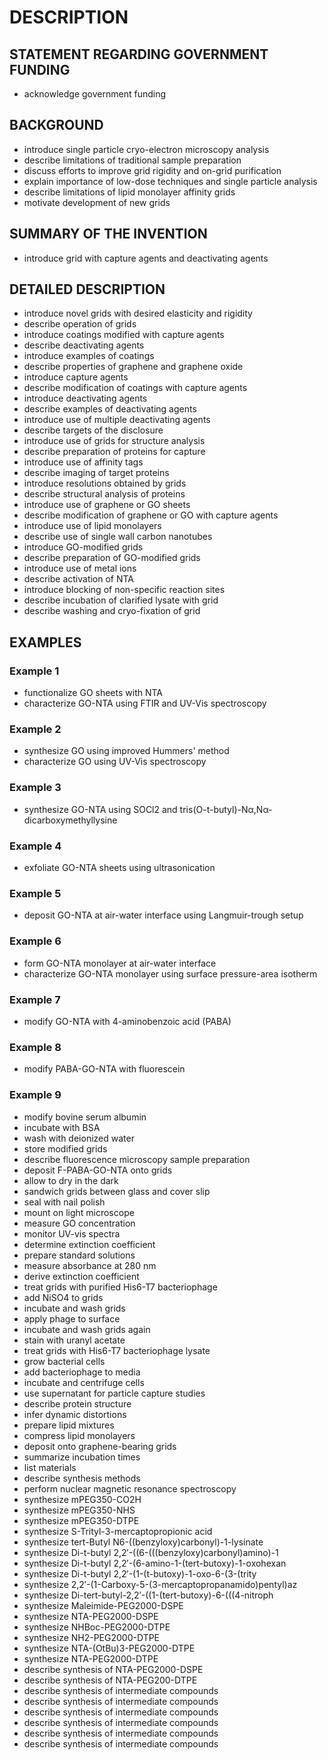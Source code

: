 # DESCRIPTION

## STATEMENT REGARDING GOVERNMENT FUNDING

- acknowledge government funding

## BACKGROUND

- introduce single particle cryo-electron microscopy analysis
- describe limitations of traditional sample preparation
- discuss efforts to improve grid rigidity and on-grid purification
- explain importance of low-dose techniques and single particle analysis
- describe limitations of lipid monolayer affinity grids
- motivate development of new grids

## SUMMARY OF THE INVENTION

- introduce grid with capture agents and deactivating agents

## DETAILED DESCRIPTION

- introduce novel grids with desired elasticity and rigidity
- describe operation of grids
- introduce coatings modified with capture agents
- describe deactivating agents
- introduce examples of coatings
- describe properties of graphene and graphene oxide
- introduce capture agents
- describe modification of coatings with capture agents
- introduce deactivating agents
- describe examples of deactivating agents
- introduce use of multiple deactivating agents
- describe targets of the disclosure
- introduce use of grids for structure analysis
- describe preparation of proteins for capture
- introduce use of affinity tags
- describe imaging of target proteins
- introduce resolutions obtained by grids
- describe structural analysis of proteins
- introduce use of graphene or GO sheets
- describe modification of graphene or GO with capture agents
- introduce use of lipid monolayers
- describe use of single wall carbon nanotubes
- introduce GO-modified grids
- describe preparation of GO-modified grids
- introduce use of metal ions
- describe activation of NTA
- introduce blocking of non-specific reaction sites
- describe incubation of clarified lysate with grid
- describe washing and cryo-fixation of grid

## EXAMPLES

### Example 1

- functionalize GO sheets with NTA
- characterize GO-NTA using FTIR and UV-Vis spectroscopy

### Example 2

- synthesize GO using improved Hummers' method
- characterize GO using UV-Vis spectroscopy

### Example 3

- synthesize GO-NTA using SOCl2 and tris(O-t-butyl)-Nα,Nα-dicarboxymethyllysine

### Example 4

- exfoliate GO-NTA sheets using ultrasonication

### Example 5

- deposit GO-NTA at air-water interface using Langmuir-trough setup

### Example 6

- form GO-NTA monolayer at air-water interface
- characterize GO-NTA monolayer using surface pressure-area isotherm

### Example 7

- modify GO-NTA with 4-aminobenzoic acid (PABA)

### Example 8

- modify PABA-GO-NTA with fluorescein

### Example 9

- modify bovine serum albumin
- incubate with BSA
- wash with deionized water
- store modified grids
- describe fluorescence microscopy sample preparation
- deposit F-PABA-GO-NTA onto grids
- allow to dry in the dark
- sandwich grids between glass and cover slip
- seal with nail polish
- mount on light microscope
- measure GO concentration
- monitor UV-vis spectra
- determine extinction coefficient
- prepare standard solutions
- measure absorbance at 280 nm
- derive extinction coefficient
- treat grids with purified His6-T7 bacteriophage
- add NiSO4 to grids
- incubate and wash grids
- apply phage to surface
- incubate and wash grids again
- stain with uranyl acetate
- treat grids with His6-T7 bacteriophage lysate
- grow bacterial cells
- add bacteriophage to media
- incubate and centrifuge cells
- use supernatant for particle capture studies
- describe protein structure
- infer dynamic distortions
- prepare lipid mixtures
- compress lipid monolayers
- deposit onto graphene-bearing grids
- summarize incubation times
- list materials
- describe synthesis methods
- perform nuclear magnetic resonance spectroscopy
- synthesize mPEG350-CO2H
- synthesize mPEG350-NHS
- synthesize mPEG350-DTPE
- synthesize S-Trityl-3-mercaptopropionic acid
- synthesize tert-Butyl N6-((benzyloxy)carbonyl)-1-lysinate
- synthesize Di-t-butyl 2,2′-((6-(((benzyloxy)carbonyl)amino)-1
- synthesize Di-t-butyl 2,2′-(6-amino-1-(tert-butoxy)-1-oxohexan
- synthesize Di-t-butyl 2,2′-(1-(t-butoxy)-1-oxo-6-(3-(trity
- synthesize 2,2′-(1-Carboxy-5-(3-mercaptopropanamido)pentyl)az
- synthesize Di-tert-butyl-2,2′-((1-(tert-butoxy)-6-(((4-nitroph
- synthesize Maleimide-PEG2000-DSPE
- synthesize NTA-PEG2000-DSPE
- synthesize NHBoc-PEG2000-DTPE
- synthesize NH2-PEG2000-DTPE
- synthesize NTA-(OtBu)3-PEG2000-DTPE
- synthesize NTA-PEG2000-DTPE
- describe synthesis of NTA-PEG2000-DSPE
- describe synthesis of NTA-PEG200-DTPE
- describe synthesis of intermediate compounds
- describe synthesis of intermediate compounds
- describe synthesis of intermediate compounds
- describe synthesis of intermediate compounds
- describe synthesis of intermediate compounds
- describe synthesis of intermediate compounds

